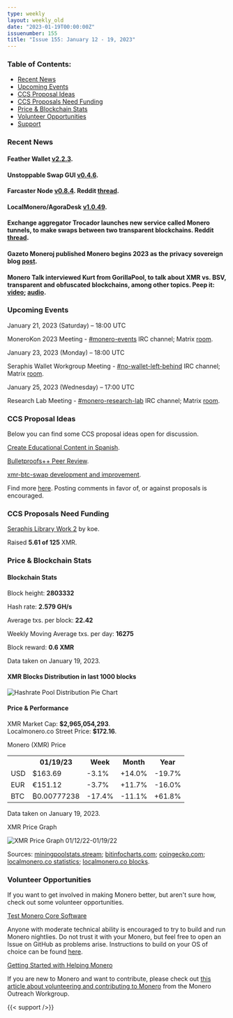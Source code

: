 ```yaml
---
type: weekly
layout: weekly_old
date: "2023-01-19T00:00:00Z"
issuenumber: 155
title: "Issue 155: January 12 - 19, 2023"
---
```


<h3>Table of Contents:</h3>
<ul class="contents">
    <li><a href="#news">Recent News</a></li>
    <li><a href="#events">Upcoming Events</a></li>
    <li><a href="#ideas">CCS Proposal Ideas</a></li>
    <li><a href="#proposals">CCS Proposals Need Funding</a></li>
    <li><a href="#stats">Price & Blockchain Stats</a></li>
    <li><a href="#volunteer">Volunteer Opportunities</a></li>
    <li><a href="#support">Support</a></li>
</ul>

<h3 id="news">Recent News</h3>

<div class="newsbyte">
    <h4>Feather Wallet <a href="https://featherwallet.org/download/" target="_blank">v2.2.3</a>.</h4>
</div>

<div class="newsbyte">
    <h4>Unstoppable Swap GUI <a href="https://github.com/UnstoppableSwap/unstoppableswap-gui/releases/tag/v0.4.6" target="_blank">v0.4.6</a>.</h4>
</div>

<div class="newsbyte">
    <h4>Farcaster Node <a href="https://github.com/farcaster-project/farcaster-node/releases/tag/v0.8.4" target="_blank">v0.8.4</a>. Reddit <a href="https://teddit.adminforge.de/r/Monero/comments/10dp1mw/farcaster_atomic_swap_node_gui_mvp_release/" target="_blank">thread</a>.</h4>
</div>

<div class="newsbyte">
    <h4>LocalMonero/AgoraDesk <a href="https://github.com/AgoraDesk-LocalMonero/agoradesk-app-foss/releases/tag/v1.0.49" target="_blank">v1.0.49</a>.</h4>
</div>

<div class="newsbyte">
    <h4>Exchange aggregator Trocador launches new service called Monero tunnels, to make swaps between two transparent blockchains. Reddit <a href="https://teddit.adminforge.de/r/Monero/comments/10fcjdr/using_monero_tunnels_for_swaps_between_two/" target="_blank">thread</a>.</h4>
</div>

<div class="newsbyte">
    <h4>Gazeto Moneroj published Monero begins 2023 as the privacy sovereign blog <a href="https://moneroj.net/article/Monero-begins-2023-as-the-privacy-sovereign/" target="_blank">post</a>.</h4>
</div>

<div class="newsbyte">
    <h4>Monero Talk interviewed Kurt from GorillaPool, to talk about XMR vs. BSV, transparent and obfuscated blockchains, among other topics. Peep it: <a href="https://piped.adminforge.de/watch?v=AA9dZEeKu6Q" target="_blank">video</a>; <a href="https://www.monerotalk.live/bsv-v-monero-which-will-yield-more-liberty-w-gorillapool" target="_blank">audio</a>.</h4>
</div>

<h3 id="events">Upcoming Events</h3>

<div class="event">
    <p class="date" markdown="1">January 21, 2023 (Saturday) – 18:00 UTC</p>
    <p markdown="1">MoneroKon 2023 Meeting - <a href="irc://irc.libera.chat/#monero-events" target="_blank">#monero-events</a> IRC channel; Matrix <a href="https://matrix.to/#/#monero-events:monero.social" target="_blank">room</a>.</p>
</div>

<div class="event">
    <p class="date" markdown="1">January 23, 2023 (Monday) – 18:00 UTC</p>
    <p markdown="1">Seraphis Wallet Workgroup Meeting - <a href="irc://irc.libera.chat/#no-wallet-left-behind" target="_blank">#no-wallet-left-behind</a> IRC channel; Matrix <a href="https://matrix.to/#/#no-wallet-left-behind:monero.social" target="_blank">room</a>.</p>
</div>

<div class="event">
    <p class="date" markdown="1">January 25, 2023 (Wednesday) – 17:00 UTC</p>
    <p markdown="1">Research Lab Meeting - <a href="irc://irc.libera.chat/#monero-research-lab" target="_blank">#monero-research-lab</a> IRC channel; Matrix <a href="https://matrix.to/#/#monero-research-lab:monero.social" target="_blank">room</a>.</p>
</div>

<h3 id="ideas">CCS Proposal Ideas</h3>

<p>Below you can find some CCS proposal ideas open for discussion.</p>

<div class="proposal">
<p><a href="https://repo.getmonero.org/monero-project/ccs-proposals/-/merge_requests/366" target="_blank">Create Educational Content in Spanish</a>.</p>
</div>

<div class="proposal">
<p><a href="https://repo.getmonero.org/monero-project/ccs-proposals/-/merge_requests/358" target="_blank">Bulletproofs++ Peer Review</a>.</p>
</div>

<div class="proposal">
<p><a href="https://repo.getmonero.org/monero-project/ccs-proposals/-/merge_requests/355" target="_blank">xmr-btc-swap development and improvement</a>.</p>
</div>

<div class="proposal">
<p>Find more <a href="https://ccs.getmonero.org/ideas/" target="_blank">here</a>. Posting comments in favor of, or against proposals is encouraged.</p>
</div>

<h3 id="proposals">CCS Proposals Need Funding</h3>

<div class="proposal">
    <p><a href="https://ccs.getmonero.org/proposals/seraphis-library-work-2.html" target="_blank">Seraphis Library Work 2</a> by koe.</p>
    <p>Raised <b>5.61 of 125</b> XMR.</p>
</div>

<h3 id="stats">Price & Blockchain Stats</h3>

<h4 class="stat">Blockchain Stats</h4>

<div class="bcstats">
    <p>Block height: <b>2803332</b></p>
    <p>Hash rate: <b>2.579 GH/s</b></p>
    <p>Average txs. per block: <b>22.42</b></p>
    <p>Weekly Moving Average txs. per day: <b>16275</b></p>
    <p>Block reward: <b>0.6 XMR</b></p>
</div>
<p class="note">Data taken on January 19, 2023.</p>

<h4 class="stat">XMR Blocks Distribution in last 1000 blocks</h4>
<p><img src="/img/hashrate-pool-distribution-0119.png" alt="Hashrate Pool Distribution Pie Chart"/></p>

<h4 class="stat" id="price-stat">Price & Performance</h4>

<div class="price-intro">XMR Market Cap: <b>$2,965,054,293</b>.<br/>Localmonero.co Street Price: <b>$172.16</b>.</div>

<p class="table-title">Monero (XMR) Price</p>
<table class="price-table">
  <tr class="row1">
    <th></th>
    <th>01/19/23</th>
    <th>Week</th>
    <th>Month</th>
    <th>Year</th>
  </tr>
  <tr>
    <td data-th="XMR to">USD</td>
    <td data-th="01/19/23">$163.69</td>
    <td data-th="Week" class="red">-3.1%</td>
    <td data-th="Month" class="green">+14.0%</td>
    <td data-th="Year" class="red">-19.7%</td>
  </tr>
  <tr class="row3">
    <td data-th="XMR to">EUR</td>
    <td data-th="01/19/23">€151.12</td>
    <td data-th="Week" class="red">-3.7%</td>
    <td data-th="Month" class="green">+11.7%</td>
    <td data-th="Year" class="red">-16.0%</td>
  </tr>
  <tr>
    <td data-th="XMR to">BTC</td>
    <td data-th="01/19/23">₿0.00777238</td>
    <td data-th="Week" class="red">-17.4%</td>
    <td data-th="Month" class="red">-11.1%</td>
    <td data-th="Year" class="green">+61.8%</td>
  </tr>
</table>
<p class="note">Data taken on January 19, 2023.</p>

<p class="table-title">XMR Price Graph</p>

![XMR Price Graph 01/12/22-01/19/22](/img/weekly-chart-0119.png "XMR Price Graph 01/12/22-01/19/22")

Sources: <a href="https://miningpoolstats.stream/monero" target="_blank">miningpoolstats.stream</a>; <a href="https://bitinfocharts.com/monero/" target="_blank">bitinfocharts.com</a>; <a href="https://www.coingecko.com/en/coins/monero" target="_blank">coingecko.com</a>; <a href="https://localmonero.co/statistics" target="_blank">localmonero.co statistics</a>; <a href="https://localmonero.co/blocks" target="_blank">localmonero.co blocks</a>.

<h3 id="volunteer">Volunteer Opportunities</h3>

<p>If you want to get involved in making Monero better, but aren't sure how, check out some volunteer opportunities.</p>

<div class="newsbyte">
    <p class="date"><a href="https://github.com/monero-project/monero" target="_blank">Test Monero Core Software</a></p>
    <p>Anyone with moderate technical ability is encouraged to try to build and run Monero nightlies. Do not trust it with your Monero, but feel free to open an Issue on GitHub as problems arise. Instructions to build on your OS of choice can be found <a href="https://github.com/monero-project/monero#compiling-monero-from-source" target="_blank">here</a>. </p>
</div>

<div class="newsbyte">
    <p class="date"><a href="https://github.com/monero-project/monero" target="_blank">Getting Started with Helping Monero</a></p>
    <p>If you are new to Monero and want to contribute, please check out <a href="https://www.monerooutreach.org/stories/getting-started-helping-monero.php" target="_blank">this article about volunteering and contributing to Monero</a> from the Monero Outreach Workgroup. </p>
</div>

{{< support />}}


